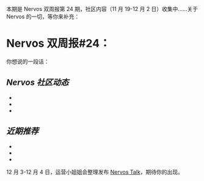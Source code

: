 本期是 Nervos 双周报第 24 期，社区内容（11 月 19-12 月 2 日）收集中......关于 Nervos 的一切，等你来补充：


# Nervos 双周报#24：
你想说的一段话：

## ***Nervos 社区动态***

-

-

-


## ***近期推荐***

-

-

-



12 月 3-12 月 4 日，运营小姐姐会整理发布 [Nervos Talk](https://talk.nervos.org/tags/nervos-%E9%A1%B9%E7%9B%AE%E5%8A%A8%E6%80%81)，期待你的出现。
